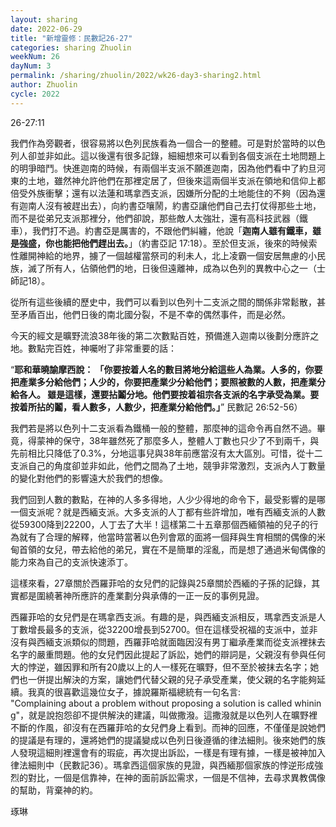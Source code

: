 ```yaml
---
layout: sharing
date: 2022-06-29
title: "新增靈修：民數記26-27"
categories: sharing Zhuolin
weekNum: 26
dayNum: 3
permalink: /sharing/zhuolin/2022/wk26-day3-sharing2.html
author: Zhuolin
cycle: 2022
---  
```


26-27:11

我們作為旁觀者，很容易將以色列民族看為一個合一的整體。可是對於當時的以色列人卻並非如此。這以後還有很多記錄，細細想來可以看到各個支派在土地問題上的明爭暗鬥。快進迦南的時候，有兩個半支派不願進迦南，因為他們看中了約旦河東的土地，雖然神允許他們在那裡定居了，但後來這兩個半支派在領地和信仰上都倍受外族衝擊；還有以法蓮和瑪拿西支派，因嫌所分配的土地能住的不夠（因為還有迦南人沒有被趕出去），向約書亞嚷鬧，約書亞讓他們自己去打仗得那些土地，而不是從弟兄支派那裡分，他們卻說，那些敵人太強壯，還有高科技武器（鐵車），我們打不過。約書亞是厲害的，不跟他們糾纏，他說「**迦南人雖有鐵車，雖是強盛，你也能把他們趕出去。**」（‭‭約書亞記‬ ‭17:18‬）。至於但支派，後來的時候索性離開神給的地界，擄了一個越權當祭司的利未人，北上凌霸一個安居無慮的小民族，滅了所有人，佔領他們的地，日後但遠離神，成為以色列的異教中心之一（士師記18）。

從所有這些後續的歷史中，我們可以看到以色列十二支派之間的關係非常鬆散，甚至矛盾百出，他們日後的南北國分裂，不是不幸的偶然事件，而是必然。

今天的經文是曠野流浪38年後的第二次數點百姓，預備進入迦南以後劃分應許之地。數點完百姓，神囑咐了非常重要的話：

“**耶和華曉諭摩西說： 「你要按着人名的數目將地分給這些人為業。人多的，你要把產業多分給他們；人少的，你要把產業少分給他們；要照被數的人數，把產業分給各人。 雖是這樣，還要拈鬮分地。他們要按着祖宗各支派的名字承受為業。要按着所拈的鬮，看人數多，人數少，把產業分給他們。」**” 民數記‬ ‭26:52-56）

我們若是將以色列十二支派看為鐵桶一般的整體，那麼神的這命令再自然不過。畢竟，得蒙神的保守，38年雖然死了那麼多人，整體人丁數也只少了不到兩千，與先前相比只降低了0.3%，分地這事兒與38年前應當沒有太大區別。可惜，從十二支派自己的角度卻並非如此，他們之間為了土地，競爭非常激烈，支派內人丁數量的變化對他們的影響遠大於我們的想像。

我們回到人數的數點，在神的人多多得地，人少少得地的命令下，最受影響的是哪一個支派呢？就是西緬支派。大多支派的人丁都有些許增加，唯有西緬支派的人數從59300降到22200，人丁去了大半！這樣第二十五章那個西緬領袖的兒子的行為就有了合理的解釋，他當時當著以色列會眾的面將一個拜與生育相關的偶像的米甸首領的女兒，帶去給他的弟兄，實在不是簡單的淫亂，而是想了通過米甸偶像的能力來為自己的支派快速添丁。

這樣來看，27章關於西羅菲哈的女兒們的記錄與25章關於西緬的子孫的記錄，其實都是圍繞著神所應許的產業劃分與承傳的一正一反的事例見證。

西羅菲哈的女兒們是在瑪拿西支派。有趣的是，與西緬支派相反，瑪拿西支派是人丁數增長最多的支派，從32200增長到52700。但在這樣受祝福的支派中，並非沒有與西緬支派類似的問題，西羅菲哈就面臨因沒有男丁繼承產業而從支派裡抹去名字的嚴重問題。他的女兒們因此提起了訴訟，她們的辯詞是，父親沒有參與任何大的悖逆，雖因罪和所有20歲以上的人一樣死在曠野，但不至於被抹去名字；她們也一併提出解決的方案，讓她們代替父親的兒子承受產業，使父親的名字能夠延續。我真的很喜歡這幾位女子，據說羅斯福總統有一句名言: "Complaining about a problem without proposing a solution is called whining"，就是說抱怨卻不提供解決的建議，叫做撒潑。這撒潑就是以色列人在曠野裡不斷的作風，卻沒有在西羅菲哈的女兒們身上看到。而神的回應，不僅僅是說她們的提議是有理的，還將她們的提議變成以色列日後遵循的律法細則。後來她們的族人發現這細則裡還會有的瑕疵，再次提出訴訟，一樣是有理有據，一樣是被神加入律法細則中（民數記36）。瑪拿西這個家族的見證，與西緬那個家族的悖逆形成強烈的對比，一個是信靠神，在神的面前訴訟需求，一個是不信神，去尋求異教偶像的幫助，背棄神的約。

琢琳
